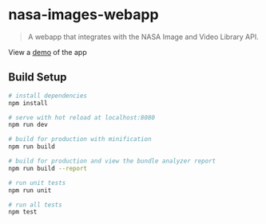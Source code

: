 # nasa-images-webapp

> A webapp that integrates with the NASA Image and Video Library API.

View a [demo](https://nasa-images.bertieblackman.co.uk/#/) of the app

## Build Setup

``` bash
# install dependencies
npm install

# serve with hot reload at localhost:8080
npm run dev

# build for production with minification
npm run build

# build for production and view the bundle analyzer report
npm run build --report

# run unit tests
npm run unit

# run all tests
npm test
```
